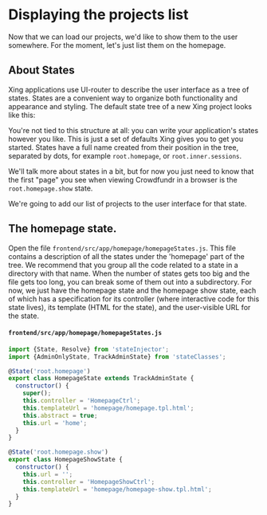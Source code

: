 # Displaying the projects list

Now that we can load our projects, we'd like to show them to the user somewhere. For the moment, let's just list them on the homepage.

## About States

Xing applications use UI-router to describe the user interface as a tree of states. States are a convenient way to organize both functionality and appearance and styling.  The default state tree of a new Xing project looks like this:

You're not tied to this structure at all: you can write your application's states however you like. This is just a set of defaults Xing gives you to get you started. States have a full name created from their position in the tree, separated by dots, for example `root.homepage`, or `root.inner.sessions`.  

We'll talk more about states in a bit, but for now you just need to know that the first "page" you see when viewing Crowdfundr in a browser is the `root.homepage.show` state.

We're going to add our list of projects to the user interface for that state.

## The homepage state.

Open the file `frontend/src/app/homepage/homepageStates.js`. This file contains a description of all the states under the 'homepage' part of the tree.  We recommend that you group all the code related to a state in a directory with that name.  When the number of states gets too big and the file gets too long, you can break some of them out into a subdirectory.  For now, we just have the homepage state and the homepage show state, each of which has a specification for its controller (where interactive code for this state lives), its template (HTML for the state), and the user-visible URL for the state.  

#### `frontend/src/app/homepage/homepageStates.js`

```javascript
import {State, Resolve} from 'stateInjector';
import {AdminOnlyState, TrackAdminState} from 'stateClasses';

@State('root.homepage')
export class HomepageState extends TrackAdminState {
  constructor() {
    super();
    this.controller = 'HomepageCtrl';
    this.templateUrl = 'homepage/homepage.tpl.html';
    this.abstract = true;
    this.url = 'home';
  }
}

@State('root.homepage.show')
export class HomepageShowState {
  constructor() {
    this.url = '';
    this.controller = 'HomepageShowCtrl';
    this.templateUrl = 'homepage/homepage-show.tpl.html';
  }
}


